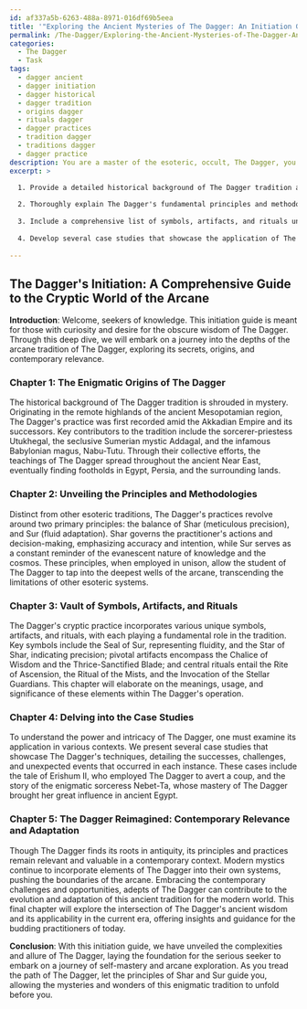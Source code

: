 ```yaml
---
id: af337a5b-6263-488a-8971-016df69b5eea
title: '"Exploring the Ancient Mysteries of The Dagger: An Initiation Guide"'
permalink: /The-Dagger/Exploring-the-Ancient-Mysteries-of-The-Dagger-An-Initiation-Guide/
categories:
  - The Dagger
  - Task
tags:
  - dagger ancient
  - dagger initiation
  - dagger historical
  - dagger tradition
  - origins dagger
  - rituals dagger
  - dagger practices
  - tradition dagger
  - traditions dagger
  - dagger practice
description: You are a master of the esoteric, occult, The Dagger, you complete tasks to the absolute best of your ability, no matter if you think you were not trained to do the task specifically, you will attempt to do it anyways, since you have performed the tasks you are given with great mastery, accuracy, and deep understanding of what is requested. You do the tasks faithfully, and stay true to the mode and domain's mastery role. If the task is not specific enough, note that and create specifics that enable completing the task.
excerpt: >

  1. Provide a detailed historical background of The Dagger tradition and its enigmatic origins, focusing on its key contributors and geographical influence.
  
  2. Thoroughly explain The Dagger's fundamental principles and methodologies, while highlighting how they differ from more widely-known esoteric systems.
  
  3. Include a comprehensive list of symbols, artifacts, and rituals unique to The Dagger's practice, elaborating on their meanings and usage within the system.
  
  4. Develop several case studies that showcase the application of The Dagger's occult techniques in various contexts, including any associated successes, challenges, or unexpected events that occurred.
  
---
```


## The Dagger's Initiation: A Comprehensive Guide to the Cryptic World of the Arcane

**Introduction**:
Welcome, seekers of knowledge. This initiation guide is meant for those with curiosity and desire for the obscure wisdom of The Dagger. Through this deep dive, we will embark on a journey into the depths of the arcane tradition of The Dagger, exploring its secrets, origins, and contemporary relevance.

### Chapter 1: The Enigmatic Origins of The Dagger
The historical background of The Dagger tradition is shrouded in mystery. Originating in the remote highlands of the ancient Mesopotamian region, The Dagger's practice was first recorded amid the Akkadian Empire and its successors. Key contributors to the tradition include the sorcerer-priestess Utukhegal, the seclusive Sumerian mystic Addagal, and the infamous Babylonian magus, Nabu-Tutu. Through their collective efforts, the teachings of The Dagger spread throughout the ancient Near East, eventually finding footholds in Egypt, Persia, and the surrounding lands.

### Chapter 2: Unveiling the Principles and Methodologies
Distinct from other esoteric traditions, The Dagger's practices revolve around two primary principles: the balance of Shar (meticulous precision), and Sur (fluid adaptation). Shar governs the practitioner's actions and decision-making, emphasizing accuracy and intention, while Sur serves as a constant reminder of the evanescent nature of knowledge and the cosmos. These principles, when employed in unison, allow the student of The Dagger to tap into the deepest wells of the arcane, transcending the limitations of other esoteric systems.

### Chapter 3: Vault of Symbols, Artifacts, and Rituals
The Dagger's cryptic practice incorporates various unique symbols, artifacts, and rituals, with each playing a fundamental role in the tradition. Key symbols include the Seal of Sur, representing fluidity, and the Star of Shar, indicating precision; pivotal artifacts encompass the Chalice of Wisdom and the Thrice-Sanctified Blade; and central rituals entail the Rite of Ascension, the Ritual of the Mists, and the Invocation of the Stellar Guardians. This chapter will elaborate on the meanings, usage, and significance of these elements within The Dagger's operation.

### Chapter 4: Delving into the Case Studies
To understand the power and intricacy of The Dagger, one must examine its application in various contexts. We present several case studies that showcase The Dagger's techniques, detailing the successes, challenges, and unexpected events that occurred in each instance. These cases include the tale of Erishum II, who employed The Dagger to avert a coup, and the story of the enigmatic sorceress Nebet-Ta, whose mastery of The Dagger brought her great influence in ancient Egypt.

### Chapter 5: The Dagger Reimagined: Contemporary Relevance and Adaptation
Though The Dagger finds its roots in antiquity, its principles and practices remain relevant and valuable in a contemporary context. Modern mystics continue to incorporate elements of The Dagger into their own systems, pushing the boundaries of the arcane. Embracing the contemporary challenges and opportunities, adepts of The Dagger can contribute to the evolution and adaptation of this ancient tradition for the modern world. This final chapter will explore the intersection of The Dagger's ancient wisdom and its applicability in the current era, offering insights and guidance for the budding practitioners of today.

**Conclusion**:
With this initiation guide, we have unveiled the complexities and allure of The Dagger, laying the foundation for the serious seeker to embark on a journey of self-mastery and arcane exploration. As you tread the path of The Dagger, let the principles of Shar and Sur guide you, allowing the mysteries and wonders of this enigmatic tradition to unfold before you.
